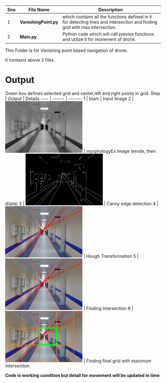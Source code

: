 Sno | File Name | Description
--- | --------- | -----------
1 | **VanishingPoint.py** | which contains all the functions defined in it for detecting lines and intersection and finding grid with max intersection.
2 | **Main.py** | Python code which will call previos functions and utilize it for movement of drone.

This Folder is for Vanishing point based navigation of drone.

It contains above 2 files.

# Output
Green box defines selected grid and center,left and right points in grid.</n>
</n>
Step | Output | Details
---- | ------ | -------
1 | blam | Input Image
2 | <img src="/vanish_point/opening.jpg" width="250"> | morphologyEx Image (erode, then dilate)
3 | <img src="/vanish_point/canny.jpg" width="250"> | Canny edge detection
4 | <img src="/vanish_point/hough.jpg" width="250"> | Hough Transformation
5 | <img src="/vanish_point/circle.jpg" width="250"> | Finding Intersection
6 | <img src="/vanish_point/corridor_6.jpg" width="250"> | Finding final grid with maximum intersection




**Code is working condition but detail for movement will be updated in time**
